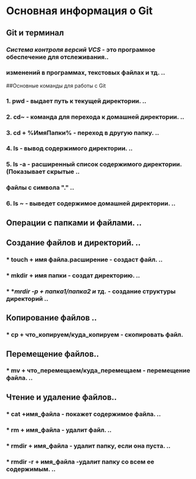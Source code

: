 # Основная информация о Git

## Git и терминал

### *Система контроля версий VCS* - это програмное обеспечение для отслеживания..
### изменений в программах, текстовых файлах и тд. ..

##Основные команды для работы с Git

### 1. **pwd** - выдает путь к текущей директории. ..
### 2. **cd~** - команда для перехода к домашней директории. ..
### 3. **cd + %ИмяПапки%** - переход в другую папку. ..
### 4. **ls** - вывод содержимого директории. ..
### 5. **ls -a** - расширенный список содержимого директории. (Показывает скрытые ..
### файлы с символа "." ..
### 6. **ls ~** - выведет содержимое домашней директории. ..

## Операции с папками и файлами. ..

## Создание файлов и директорий. ..

### * **touch + имя файла.расширение** - создаст файл. ..
### * **mkdir + имя папки** - создат директорию. ..
### * **mrdir -p + папка1/папка2 и тд.* - cоздание структуры директорий ..

## Копирование файлов ..

### * **cp + что_копируем/куда_копируем** - скопировать файл.

## Перемещение файлов..

### * **mv + что_перемещаем/куда_перемещаем** - перемещение файла. ..

## Чтение и удаление файлов..

### * **cat +имя_файла** - покажет содержимое файла. ..

### * **rm + имя_файла** - удалит файл. ..
### * **rmdir + имя_файла** - удалит папку, если она пуста. ..
### * **rmdir -r + имя_файла** -удалит папку со всем ее содержимым. ..

